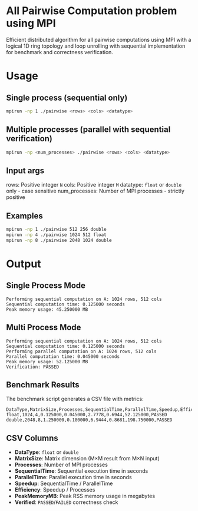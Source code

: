 # All Pairwise Computation problem using MPI 
Efficient distributed algorithm for all pairwise computations using MPI with a logical 1D ring topology and loop unrolling with sequential implementation for benchmark and correctness verification.

# Usage
## Single process (sequential only)
```bash
mpirun -np 1 ./pairwise <rows> <cols> <datatype>
```

## Multiple processes (parallel with sequential verification)
```bash
mpirun -np <num_processes> ./pairwise <rows> <cols> <datatype>
```

## Input args
rows: Positive integer ```N```
cols: Positive integer ```M```
datatype: ```float``` or ```double``` only - case sensitive
num_processes: Number of MPI processes - strictly positive

## Examples
```bash
mpirun -np 1 ./pairwise 512 256 double
mpirun -np 4 ./pairwise 1024 512 float
mpirun -np 8 ./pairwise 2048 1024 double
```
# Output
## Single Process Mode
```
Performing sequential computation on A: 1024 rows, 512 cols
Sequential computation time: 0.125000 seconds
Peak memory usage: 45.250000 MB
```

## Multi Process Mode
```
Performing sequential computation on A: 1024 rows, 512 cols
Sequential computation time: 0.125000 seconds
Performing parallel computation on A: 1024 rows, 512 cols
Parallel computation time: 0.045000 seconds
Peak memory usage: 52.125000 MB
Verification: PASSED
```

## Benchmark Results
The benchmark script generates a CSV file with metrics:

```csv
DataType,MatrixSize,Processes,SequentialTime,ParallelTime,Speedup,Efficiency,PeakMemoryMB,Verified
float,1024,4,0.125000,0.045000,2.7778,0.6944,52.125000,PASSED
double,2048,8,1.250000,0.180000,6.9444,0.8681,198.750000,PASSED
```

## CSV Columns
- **DataType**: `float` or `double`
- **MatrixSize**: Matrix dimension (M×M result from M×N input)
- **Processes**: Number of MPI processes
- **SequentialTime**: Sequential execution time in seconds
- **ParallelTime**: Parallel execution time in seconds  
- **Speedup**: SequentialTime / ParallelTime
- **Efficiency**: Speedup / Processes
- **PeakMemoryMB**: Peak RSS memory usage in megabytes
- **Verified**: `PASSED`/`FAILED` correctness check

